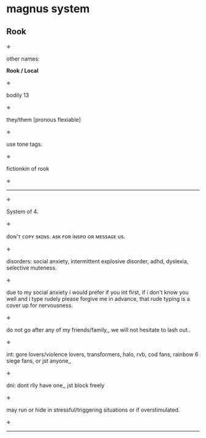# magnus system
**Rook**
------------------------------------------------------------------------------------------------------------------------------------------------------------------------------






𖦏 

other names:

**Rook / Local**

𖦏 

bodily 13

𖦏 

they/them [pronous flexiable] 

𖦏 

use tone tags.

𖦏 

fictionkin of rook

𖦏 

------------------------------------------------------------------------------------------------------------------------------------------------------------------------------

𖦏

System of 4.

𖦏

dᴏɴ'ᴛ ᴄᴏᴘʏ sᴋɪɴs. ᴀsᴋ ғᴏʀ iɴsᴘᴏ ᴏʀ ᴍᴇssᴀɢᴇ ᴜs.

𖦏

disorders: social anxiety, intermittent explosive disorder, adhd, dyslexia, selective muteness.

𖦏

due to my social anxiety i would prefer if you int first, if i don't know you well and i type rudely please forgive me in advance, that rude typing is a cover up for nervousness.

𖦏

do not go after any of my friends/family,, we will not hesitate to lash out..

𖦏

int: gore lovers/violence lovers, transformers, halo, rvb, cod fans, rainbow 6 siege fans, or jst anyone,,

𖦏

dni: dont rlly have one,, jst block freely

𖦏

may run or hide in stressful/triggering situations or if overstimulated.

𖦏

------------------------------------------------------------------------------------------------------------------------------------------------------------------------------
